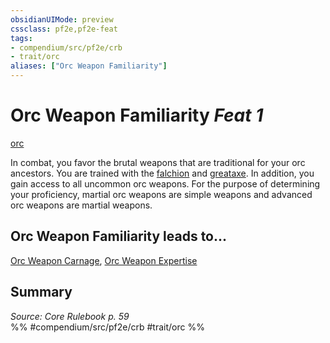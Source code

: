 ```yaml
---
obsidianUIMode: preview
cssclass: pf2e,pf2e-feat
tags:
- compendium/src/pf2e/crb
- trait/orc
aliases: ["Orc Weapon Familiarity"]
---
```

# Orc Weapon Familiarity  *Feat 1*  
[orc](orc.md "Orc Ancestry & Heritage Trait")  


In combat, you favor the brutal weapons that are traditional for your orc ancestors. You are trained with the [falchion](falchion.md) and [greataxe](greataxe.md). In addition, you gain access to all uncommon orc weapons. For the purpose of determining your proficiency, martial orc weapons are simple weapons and advanced orc weapons are martial weapons.

## Orc Weapon Familiarity leads to...

[Orc Weapon Carnage](orc-weapon-carnage.md), [Orc Weapon Expertise](orc-weapon-expertise.md)

## Summary

*Source: Core Rulebook p. 59*  
%% #compendium/src/pf2e/crb #trait/orc %%